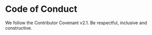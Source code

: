 # Code of Conduct
We follow the Contributor Covenant v2.1. Be respectful, inclusive and constructive.  